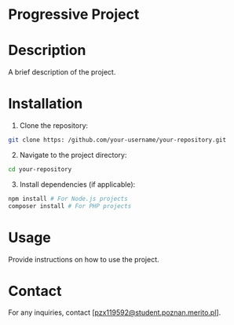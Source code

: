 # Progressive Project
# Description
A brief description of the project.
# Installation
1. Clone the repository:
```sh
git clone https: /github.com/your-username/your-repository.git
```
2. Navigate to the project directory:
```sh
cd your-repository
```
3. Install dependencies (if applicable):
```sh
npm install # For Node.js projects
composer install # For PHP projects
```
# Usage
Provide instructions on how to use the project.
# Contact
For any inquiries, contact [pzx119592@student.poznan.merito.pl].